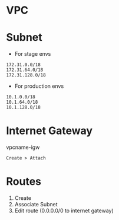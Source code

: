 # VPC

# Subnet

* For stage envs
```
172.31.0.0/18
172.31.64.0/18
172.31.128.0/18
```

* For production envs
```
10.1.0.0/18
10.1.64.0/18
10.1.128.0/18
```

# Internet Gateway

vpcname-igw 

```Create > Attach```


# Routes

1. Create
2. Associate Subnet
3. Edit route (0.0.0.0/0 to internet gateway)